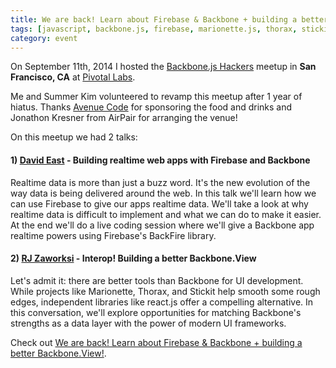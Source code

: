 ```yaml
---
title: We are back! Learn about Firebase & Backbone + building a better Backbone.View!
tags: [javascript, backbone.js, firebase, marionette.js, thorax, stickit, react, meetup]
category: event
---
```


On September 11th, 2014 I hosted the [Backbone.js Hackers](http://www.meetup.com/Backbone-js-Hackers/) meetup in **San Francisco, CA** at [Pivotal Labs](http://pivotallabs.com/).

Me and Summer Kim volunteered to revamp this meetup after 1 year of hiatus. Thanks [Avenue Code](http://avenuecode.com) for sponsoring the food and drinks and Jonathon Kresner from AirPair for arranging the venue!

On this meetup we had 2 talks:

#### 1) [David East](http://twitter.com/eastdotnet) - Building realtime web apps with Firebase and Backbone

Realtime data is more than just a buzz word. It's the new evolution of the way data is being delivered around the web. In this talk we'll learn how we can use Firebase to give our apps realtime data. We'll take a look at why realtime data is difficult to implement and what we can do to make it easier. At the end we'll do a live coding session where we'll give a Backbone app realtime powers using Firebase's BackFire library.

#### 2) [RJ Zaworksi](http://twitter.com/rjzaworski) - Interop! Building a better Backbone.View

Let's admit it: there are better tools than Backbone for UI development. While projects like Marionette, Thorax, and Stickit help smooth some rough edges, independent libraries like react.js offer a compelling alternative. In this conversation, we'll explore opportunities for matching Backbone's strengths as a data layer with the power of modern UI frameworks.

Check out [We are back! Learn about Firebase & Backbone + building a better Backbone.View!](http://www.meetup.com/Backbone-js-Hackers/events/204708292/).
